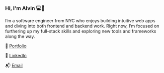 ### Hi, I'm Alvin 💻🗽

I’m a software engineer from NYC who enjoys building intuitive web apps and diving into both frontend and backend work. Right now, I’m focused on furthering up my full-stack skills and exploring new tools and frameworks along the way.

📂 [Portfolio](https://alvinmahmud.github.io/)

🔗 [LinkedIn](https://www.linkedin.com/in/alvin-mahmud/)

📬 [Email](mailto:alvin.mahmud@gmail.com)

